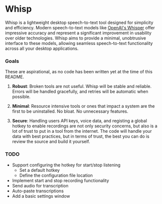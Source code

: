 # Whisp

Whisp is a lightweight desktop speech-to-text tool designed for simplicity and
efficiency. Modern speech-to-text models like [OpenAI's
Whisper](https://github.com/openai/whisper) offer impressive accuracy and
represent a significant improvement in usability over older technologies. Whisp
aims to provide a minimal, unobtrusive interface to these models, allowing
seamless speech-to-text functionality across all your desktop applications.

### Goals

These are aspirational, as no code has been written yet at the time of this README.

1. **Robust**: Broken tools are not useful. Whisp will be stable and reliable.
   Errors will be handled gracefully, and retries will be automatic when
   possible.

2. **Minimal**: Resource intensive tools or ones that impact a system are the
   first to be uninstalled. No bloat. No unnecessary features.

3. **Secure**: Handling users API keys, voice data, and registing a
   global hotkey to enable recordings are not only security concerns, but also
   is a lot of trust to put in a tool from the internet. The code will handle
   your data with best practices, but in terms of trust, the best you can do is
   review the source and build it yourself.

### TODO

- Support configuring the hotkey for start/stop listening
  - Set a default hotkey
  - Define the configuration file location
- Implement start and stop recording functionality
- Send audio for transcription
- Auto-paste transcriptions
- Add a basic settings window
